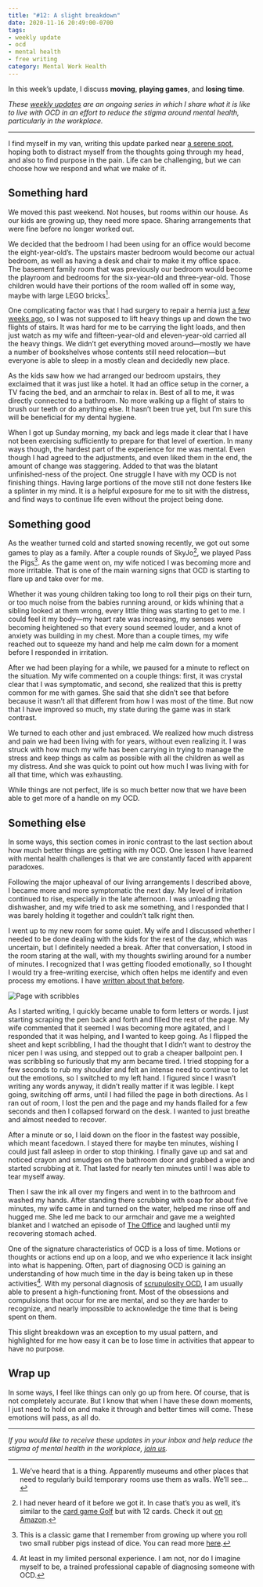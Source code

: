 ```yaml
---
title: "#12: A slight breakdown"
date: 2020-11-16 20:49:00-0700
tags:
- weekly update
- ocd
- mental health
- free writing
category: Mental Work Health
---
```


In this week’s update, I discuss **moving**, **playing games**, and **losing time**.

_These [weekly updates](https://bennorris.com/tags/weekly-update/) are an ongoing series in which I share what it is like to live with OCD in an effort to reduce the stigma around mental health, particularly in the workplace._

***

I find myself in my van, writing this update parked near [a serene spot](https://en.wikipedia.org/wiki/Mount_Timpanogos_Utah_Temple), hoping both to distract myself from the thoughts going through my head, and also to find purpose in the pain. Life can be challenging, but we can choose how we respond and what we make of it.


## Something hard

We moved this past weekend. Not houses, but rooms within our house. As our kids are growing up, they need more space. Sharing arrangements that were fine before no longer worked out.

We decided that the bedroom I had been using for an office would become the eight-year-old’s. The upstairs master bedroom would become our actual bedroom, as well as having a desk and chair to make it my office space. The basement family room that was previously our bedroom would become the playroom and bedrooms for the six-year-old and three-year-old. Those children would have their portions of the room walled off in some way, maybe with large LEGO bricks[^1].

One complicating factor was that I had surgery to repair a hernia just [a few weeks ago](https://bennorris.com/2020/10/26/surgery-and-healing), so I was not supposed to lift heavy things up and down the two flights of stairs. It was hard for me to be carrying the light loads, and then just watch as my wife and fifteen-year-old and eleven-year-old carried all the heavy things. We didn’t get everything moved around—mostly we have a number of bookshelves whose contents still need relocation—but everyone is able to sleep in a mostly clean and decidedly new place.

As the kids saw how we had arranged our bedroom upstairs, they exclaimed that it was just like a hotel. It had an office setup in the corner, a TV facing the bed, and an armchair to relax in. Best of all to me, it was directly connected to a bathroom. No more walking up a flight of stairs to brush our teeth or do anything else. It hasn’t been true yet, but I’m sure this will be beneficial for my dental hygiene.

When I got up Sunday morning, my back and legs made it clear that I have not been exercising sufficiently to prepare for that level of exertion. In many ways though, the hardest part of the experience for me was mental. Even though I had agreed to the adjustments, and even liked them in the end, the amount of change was staggering. Added to that was the blatant unfinished-ness of the project. One struggle I have with my OCD is not finishing things. Having large portions of the move still not done festers like a splinter in my mind. It is a helpful exposure for me to sit with the distress, and find ways to continue life even without the project being done.


## Something good

As the weather turned cold and started snowing recently, we got out some games to play as a family. After a couple rounds of SkyJo[^2], we played Pass the Pigs[^3]. As the game went on, my wife noticed I was becoming more and more irritable. That is one of the main warning signs that OCD is starting to flare up and take over for me.

Whether it was young children taking too long to roll their pigs on their turn, or too much noise from the babies running around, or kids whining that a sibling looked at them wrong, every little thing was starting to get to me. I could feel it my body—my heart rate was increasing, my senses were becoming heightened so that every sound seemed louder, and a knot of anxiety was building in my chest. More than a couple times, my wife reached out to squeeze my hand and help me calm down for a moment before I responded in irritation.

After we had been playing for a while, we paused for a minute to reflect on the situation. My wife commented on a couple things: first, it was crystal clear that I was symptomatic, and second, she realized that this is pretty common for me with games. She said that she didn’t see that before because it wasn’t all that different from how I was most of the time. But now that I have improved so much, my state during the game was in stark contrast.

We turned to each other and just embraced. We realized how much distress and pain we had been living with for years, without even realizing it. I was struck with how much my wife has been carrying in trying to manage the stress and keep things as calm as possible with all the children as well as my distress. And she was quick to point out how much I was living with for all that time, which was exhausting.

While things are not perfect, life is so much better now that we have been able to get more of a handle on my OCD.


## Something else

In some ways, this section comes in ironic contrast to the last section about how much better things are getting with my OCD. One lesson I have learned with mental health challenges is that we are constantly faced with apparent paradoxes.

Following the major upheaval of our living arrangements I described above, I became more and more symptomatic the next day. My level of irritation continued to rise, especially in the late afternoon. I was unloading the dishwasher, and my wife tried to ask me something, and I responded that I was barely holding it together and couldn’t talk right then.

I went up to my new room for some quiet. My wife and I discussed whether I needed to be done dealing with the kids for the rest of the day, which was uncertain, but I definitely needed a break. After that conversation, I stood in the room staring at the wall, with my thoughts swirling around for a number of minutes. I recognized that I was getting flooded emotionally, so I thought I would try a free-writing exercise, which often helps me identify and even process my emotions. I have [written about that before](https://bennorris.com/2020/10/20/aftermath-of-therapy).

![Page with scribbles](https://media.bennorris.com/images/mentalworkhealth/uploads/2020/f4bc0baaf1.jpg)

As I started writing, I quickly became unable to form letters or words. I just starting scraping the pen back and forth and filled the rest of the page. My wife commented that it seemed I was becoming more agitated, and I responded that it was helping, and I wanted to keep going. As I flipped the sheet and kept scribbling, I had the thought that I didn’t want to destroy the nicer pen I was using, and stepped out to grab a cheaper ballpoint pen. I was scribbling so furiously that my arm became tired. I tried stopping for a few seconds to rub my shoulder and felt an intense need to continue to let out the emotions, so I switched to my left hand. I figured since I wasn’t writing any words anyway, it didn’t really matter if it was legible. I kept going, switching off arms, until I had filled the page in both directions. As I ran out of room, I lost the pen and the page and my hands flailed for a few seconds and then I collapsed forward on the desk. I wanted to just breathe and almost needed to recover.

After a minute or so, I laid down on the floor in the fastest way possible, which meant facedown. I stayed there for maybe ten minutes, wishing I could just fall asleep in order to stop thinking. I finally gave up and sat and noticed crayon and smudges on the bathroom door and grabbed a wipe and started scrubbing at it. That lasted for nearly ten minutes until I was able to tear myself away.

Then I saw the ink all over my fingers and went in to the bathroom and washed my hands. After standing there scrubbing with soap for about five minutes, my wife came in and turned on the water, helped me rinse off and hugged me. She led me back to our armchair and gave me a weighted blanket and I watched an episode of [The Office](https://en.wikipedia.org/wiki/The_Office_(American_TV_series)) and laughed until my recovering stomach ached.

One of the signature characteristics of OCD is a loss of time. Motions or thoughts or actions end up on a loop, and we who experience it lack insight into what is happening. Often, part of diagnosing OCD is gaining an understanding of how much time in the day is being taken up in these activities[^4]. With my personal diagnosis of [scrupulosity OCD](https://en.wikipedia.org/wiki/Scrupulosity), I am usually able to present a high-functioning front. Most of the obsessions and compulsions that occur for me are mental, and so they are harder to recognize, and nearly impossible to acknowledge the time that is being spent on them.

This slight breakdown was an exception to my usual pattern, and highlighted for me how easy it can be to lose time in activities that appear to have no purpose.


## Wrap up

In some ways, I feel like things can only go up from here. Of course, that is not completely accurate. But I know that when I have these down moments, I just need to hold on and make it through and better times will come. These emotions will pass, as all do.

***

_If you would like to receive these updates in your inbox and help reduce the stigma of mental health in the workplace, [join us](https://bennorris.com/subscribe/mwh/)._


[^1]: We’ve heard that is a thing. Apparently museums and other places that need to regularly build temporary rooms use them as walls. We’ll see…
[^2]: I had never heard of it before we got it. In case that’s you as well, it’s similar to the [card game Golf](https://en.wikipedia.org/wiki/Golf_(card_game)) but with 12 cards. Check it out [on Amazon](https://www.amazon.com/Magilano-Ultimate-Adults-Entertaining-exciting/dp/B06XZ9K244).
[^3]: This is a classic game that I remember from growing up where you roll two small rubber pigs instead of dice. You can read more [here](https://en.wikipedia.org/wiki/Pass_the_Pigs).
[^4]: At least in my limited personal experience. I am not, nor do I imagine myself to be, a trained professional capable of diagnosing someone with OCD.